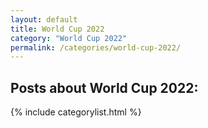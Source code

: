 ```yaml
---
layout: default
title: World Cup 2022
category: "World Cup 2022"
permalink: /categories/world-cup-2022/ 
---
```


<h2>Posts about World Cup 2022:</h2>

{% include categorylist.html %}
